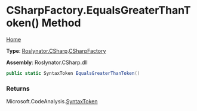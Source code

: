 # CSharpFactory\.EqualsGreaterThanToken\(\) Method

[Home](../../../../README.md)

**Type**: [Roslynator.CSharp](../../README.md)\.[CSharpFactory](../README.md)

**Assembly**: Roslynator\.CSharp\.dll

```csharp
public static SyntaxToken EqualsGreaterThanToken()
```

### Returns

Microsoft\.CodeAnalysis\.[SyntaxToken](https://docs.microsoft.com/en-us/dotnet/api/microsoft.codeanalysis.syntaxtoken)

